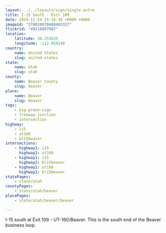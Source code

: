 ```yaml
---
layout: ../../layouts/sign/single.astro
title: I-15 South - Exit 109
date: 2019-11-24 15:16:38 +0000 +0000
imageid: "278026070460465327"
flickrid: "49218807902"
location:
    latitude: 38.253635
    longitude: -112.650248
country:
    name: United States
    slug: united-states
state:
    name: Utah
    slug: utah
county:
    name: Beaver County
    slug: beaver
place:
    name: Beaver
    slug: beaver
tags:
    - big-green-sign
    - freeway-junction
    - intersection
highway:
    - i15
    - ut160
    - bl15beaver
intersections:
    - highway1: i15
      highway2: ut160
    - highway1: i15
      highway2: bl15beaver
    - highway1: ut160
      highway2: bl15beaver
statePages:
    - state/utah
countyPages:
    - state/utah/beaver
placePages:
    - state/utah/beaver/beaver

---
```

I-15 south at Exit 109 - UT-160/Beaver.  This is the south end of the Beaver business loop.